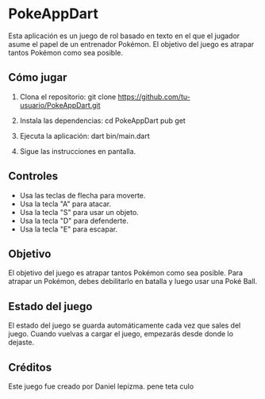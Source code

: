 
# PokeAppDart

Esta aplicación es un juego de rol basado en texto en el que el jugador asume el papel de un entrenador Pokémon. El
 objetivo del juego es atrapar tantos Pokémon como sea posible.

## Cómo jugar

1. Clona el repositorio:
git clone https://github.com/tu-usuario/PokeAppDart.git


2. Instala las dependencias:
cd PokeAppDart pub get

3. Ejecuta la aplicación:
dart bin/main.dart


4. Sigue las instrucciones en pantalla.

## Controles

* Usa las teclas de flecha para moverte.
* Usa la tecla "A" para atacar.
* Usa la tecla "S" para usar un objeto.
* Usa la tecla "D" para defenderte.
* Usa la tecla "E" para escapar.

## Objetivo

El objetivo del juego es atrapar tantos Pokémon como sea posible. Para atrapar un Pokémon, debes debilitarlo en batalla y luego usar una
 Poké Ball.

## Estado del juego

El estado del juego se guarda automáticamente cada vez que sales del juego. Cuando vuelvas a cargar el juego, empezarás desde donde lo dejaste.

## Créditos

Este juego fue creado por Daniel lepizma.
pene teta culo

